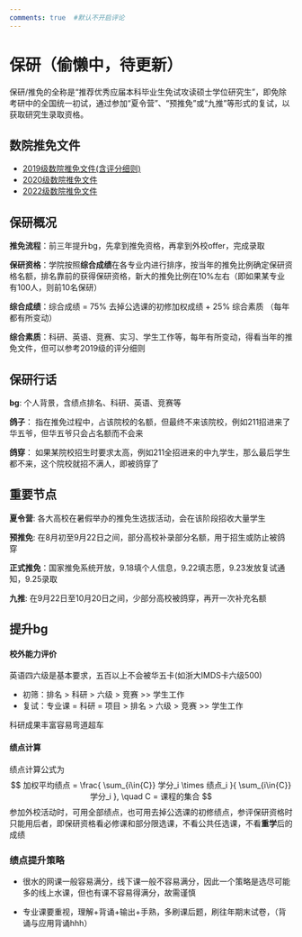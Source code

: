 ```yaml
---
comments: true  #默认不开启评论
---
```




# 保研（偷懒中，待更新）

保研/推免的全称是“推荐优秀应届本科毕业生免试攻读硕士学位研究生”，即免除考研中的全国统一初试，通过参加“夏令营”、“预推免”或“九推”等形式的复试，以获取研究生录取资格。


## 数院推免文件
- [2019级数院推免文件(含评分细则)](https://github.com/haodongcui/xju-math-wiki/raw/main/files/【教务工作】新疆大学推荐优秀应届本科毕业生免试攻读研究生推荐选拔工作实施细则（新大教字〔2022〕79号）.pdf)
- [2020级数院推免文件](https://github.com/haodongcui/xju-math-wiki/raw/main/files/新疆大学数学与系统科学学院推免研究生评选办法（2023年8月3日）.pdf )
- [2022级数院推免文件](https://github.com/haodongcui/xju-math-wiki/raw/main/files/新疆大学数学与系统科学学院推免研究生评选办法（2025年7月11日）.pdf)


## 保研概况
**推免流程**：前三年提升bg，先拿到推免资格，再拿到外校offer，完成录取

**保研资格**：学院按照**综合成绩**在各专业内进行排序，按当年的推免比例确定保研资格名额，排名靠前的获得保研资格，新大的推免比例在10%左右（即如果某专业有100人，则前10名保研）

**综合成绩**：综合成绩 = 75% 去掉公选课的初修加权成绩 + 25% 综合素质 （每年都有所变动）

**综合素质**：科研、英语、竞赛、实习、学生工作等，每年有所变动，得看当年的推免文件，但可以参考2019级的评分细则





## 保研行话
**bg**: 个人背景，含绩点排名、科研、英语、竞赛等

**鸽子**： 指在推免过程中，占该院校的名额，但最终不来该院校，例如211招进来了华五爷，但华五爷只会占名额而不会来

**鸽穿**： 如果某院校招生时要求太高，例如211全招进来的中九学生，那么最后学生都不来，这个院校就招不满人，即被鸽穿了



## 重要节点
**夏令营**: 各大高校在暑假举办的推免生选拔活动，会在该阶段招收大量学生

**预推免**: 在8月初至9月22日之间，部分高校补录部分名额，用于招生或防止被鸽穿

**正式推免**：国家推免系统开放，9.18填个人信息，9.22填志愿，9.23发放复试通知，9.25录取

**九推**: 在9月22日至10月20日之间，少部分高校被鸽穿，再开一次补充名额


## 提升bg


#### 校外能力评价
英语四六级是基本要求，五百以上不会被华五卡(如浙大IMDS卡六级500)

- 初筛：排名 > 科研 > 六级 > 竞赛 >> 学生工作
- 复试：专业课 = 科研 = 项目 > 排名 > 六级 > 竞赛 >> 学生工作

科研成果丰富容易弯道超车




#### 绩点计算
绩点计算公式为
$$
加权平均绩点 = \frac{ \sum_{i\in{C}} 学分_i \times 绩点_i }{ \sum_{i\in{C}} 学分_i }, \quad C = 课程的集合
$$
参加外校活动时，可用全部绩点，也可用去掉公选课的初修绩点，参评保研资格时只能用后者，即保研资格看必修课和部分限选课，不看公共任选课，不看**重学**后的成绩

### 绩点提升策略

- 很水的网课一般容易满分，线下课一般不容易满分，因此一个策略是选尽可能多的线上水课，但也有课不容易得满分，故需谨慎

- 专业课要重视，理解+背诵+输出+手熟，多刷课后题，刷往年期末试卷，（背诵与应用背诵hhh）









